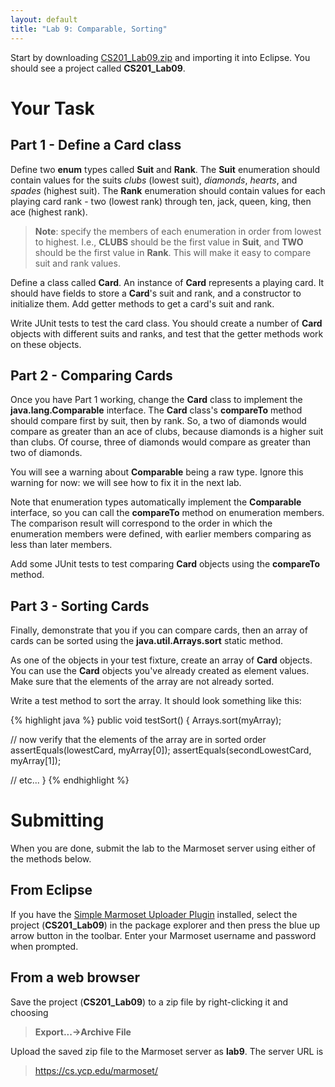 ```yaml
---
layout: default
title: "Lab 9: Comparable, Sorting"
---
```


Start by downloading [CS201\_Lab09.zip](CS201_Lab09.zip) and importing it into Eclipse. You should see a project called **CS201\_Lab09**.

Your Task
=========

Part 1 - Define a Card class
----------------------------

Define two **enum** types called **Suit** and **Rank**. The **Suit** enumeration should contain values for the suits *clubs* (lowest suit), *diamonds*, *hearts*, and *spades* (highest suit). The **Rank** enumeration should contain values for each playing card rank - two (lowest rank) through ten, jack, queen, king, then ace (highest rank).

> **Note**: specify the members of each enumeration in order from lowest to highest. I.e., **CLUBS** should be the first value in **Suit**, and **TWO** should be the first value in **Rank**. This will make it easy to compare suit and rank values.

Define a class called **Card**. An instance of **Card** represents a playing card. It should have fields to store a **Card**'s suit and rank, and a constructor to initialize them. Add getter methods to get a card's suit and rank.

Write JUnit tests to test the card class. You should create a number of **Card** objects with different suits and ranks, and test that the getter methods work on these objects.

Part 2 - Comparing Cards
------------------------

Once you have Part 1 working, change the **Card** class to implement the **java.lang.Comparable** interface. The **Card** class's **compareTo** method should compare first by suit, then by rank. So, a two of diamonds would compare as greater than an ace of clubs, because diamonds is a higher suit than clubs. Of course, three of diamonds would compare as greater than two of diamonds.

You will see a warning about **Comparable** being a raw type. Ignore this warning for now: we will see how to fix it in the next lab.

Note that enumeration types automatically implement the **Comparable** interface, so you can call the **compareTo** method on enumeration members. The comparison result will correspond to the order in which the enumeration members were defined, with earlier members comparing as less than later members.

Add some JUnit tests to test comparing **Card** objects using the **compareTo** method.

Part 3 - Sorting Cards
----------------------

Finally, demonstrate that you if you can compare cards, then an array of cards can be sorted using the **java.util.Arrays.sort** static method.

As one of the objects in your test fixture, create an array of **Card** objects. You can use the **Card** objects you've already created as element values. Make sure that the elements of the array are not already sorted.

Write a test method to sort the array. It should look something like this:

{% highlight java %}
public void testSort() {
  Arrays.sort(myArray);

  // now verify that the elements of the array are in sorted order
  assertEquals(lowestCard, myArray[0]);
  assertEquals(secondLowestCard, myArray[1]);

  // etc...
}
{% endhighlight %}

Submitting
==========

When you are done, submit the lab to the Marmoset server using either of the methods below.

From Eclipse
------------

If you have the [Simple Marmoset Uploader Plugin](../resources/index.html) installed, select the project (**CS201\_Lab09**) in the package explorer and then press the blue up arrow button in the toolbar. Enter your Marmoset username and password when prompted.

From a web browser
------------------

Save the project (**CS201\_Lab09**) to a zip file by right-clicking it and choosing

> **Export...&rarr;Archive File**

Upload the saved zip file to the Marmoset server as **lab9**. The server URL is

> <https://cs.ycp.edu/marmoset/>
